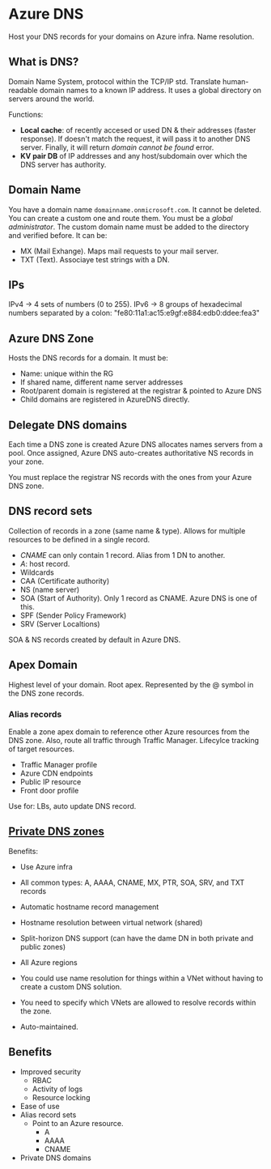 # Azure DNS
Host your DNS records for your domains on Azure infra. Name resolution.

## What is DNS?
Domain Name System, protocol within the TCP/IP std. Translate human-readable domain names to a known IP address.
It uses a global directory on servers around the world.

Functions: 
- **Local cache**: of recently accesed or used DN & their addresses (faster response). If doesn't match the 
request, it will pass it to another DNS server. Finally, it will return *domain cannot be found* error.
- **KV pair DB** of IP addresses and any host/subdomain over which the DNS server has authority.

## Domain Name
You have a domain name `domainname.onmicrosoft.com`. It cannot be deleted. You can create a custom 
one and route them. You must be a *global administrator*. The custom domain name must be added to 
the directory and verified before. It can be:
- MX (Mail Exhange). Maps mail requests to your mail server.
- TXT (Text). Associaye test strings with a DN.

## IPs
IPv4 -> 4 sets of numbers (0 to 255).
IPv6 -> 8 groups of hexadecimal numbers separated by a colon: "fe80:11a1:ac15:e9gf:e884:edb0:ddee:fea3"

## Azure DNS Zone
Hosts the DNS records for a domain. It must be:
- Name: unique within the RG
- If shared name, different name server addresses
- Root/parent domain is registered at the registrar & pointed to Azure DNS
- Child domains are registered in AzureDNS directly.

## Delegate DNS domains
Each time a DNS zone is created Azure DNS allocates names servers from a pool. Once assigned, 
Azure DNS auto-creates authoritative NS records in your zone.

You must replace the registrar NS records with the ones from your Azure DNS zone.

## DNS record sets
Collection of records in a zone (same name & type). Allows for multiple resources to be defined in a single 
record.
- *CNAME* can only contain 1 record. Alias from 1 DN to another.
- *A*: host record. 
- Wildcards
- CAA (Certificate authority)
- NS (name server)
- SOA (Start of Authority). Only 1 record as CNAME. Azure DNS is one of this.
- SPF (Sender Policy Framework)
- SRV (Server Localtions)

SOA & NS records created by default in Azure DNS.

## Apex Domain
Highest level of your domain. Root apex. Represented by the @ symbol in the DNS zone records.

### Alias records
Enable a zone apex domain to reference other Azure resources from the DNS zone. Also, route all traffic through
Traffic Manager. Lifecylce tracking of target resources.
- Traffic Manager profile
- Azure CDN endpoints
- Public IP resource
- Front door profile

Use for: LBs, auto update DNS record.

## [Private DNS zones](https://learn.microsoft.com/en-us/training/modules/configure-azure-dns/7-plan-for-private-dns-zones)
Benefits:
- Use Azure infra
- All common types: A, AAAA, CNAME, MX, PTR, SOA, SRV, and TXT records
- Automatic hostname record management
- Hostname resolution between virtual network (shared)
- Split-horizon DNS support (can have the dame DN in both private and public zones)
- All Azure regions

- You could use name resolution for things within a VNet without having to create a custom DNS solution. 
- You need
to specify which VNets are allowed to resolve records within the zone. 
- Auto-maintained.


## Benefits
- Improved security
    - RBAC
    - Activity of logs
    - Resource locking
- Ease of use
- Alias record sets
    - Point to an Azure resource.
        - A
        - AAAA
        - CNAME
- Private DNS domains